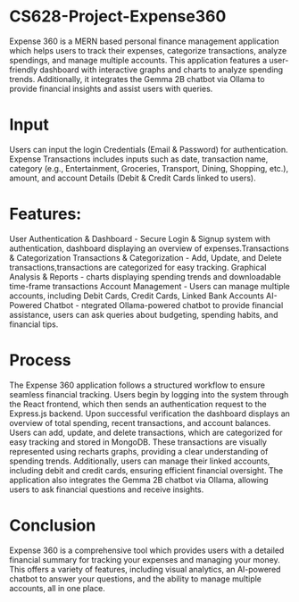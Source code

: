 # CS628-Project-Expense360

Expense 360 is a MERN based personal finance management application which helps users to track their expenses, categorize transactions, analyze spendings, and manage multiple accounts. This application features a user-friendly dashboard with interactive graphs and charts to analyze spending trends. Additionally, it integrates the Gemma 2B chatbot via Ollama to provide financial insights and assist users with queries.
# Input
Users can input the login Credentials (Email & Password) for authentication. Expense Transactions includes inputs such as date, transaction name, category (e.g., Entertainment, Groceries, Transport, Dining, Shopping, etc.), amount, and account Details (Debit & Credit Cards linked to users).

# Features:
User Authentication & Dashboard - Secure Login & Signup system with authentication, dashboard displaying an overview of expenses.Transactions & Categorization 
Transactions & Categorization -  Add, Update, and Delete transactions,transactions are categorized for easy tracking.
Graphical Analysis & Reports - charts displaying spending trends and downloadable time-frame transactions
Account Management - Users can manage multiple accounts, including Debit Cards, Credit Cards, Linked Bank Accounts
AI-Powered Chatbot - ntegrated Ollama-powered chatbot to provide financial assistance, users can ask queries about budgeting, spending habits, and financial tips.
# Process
The Expense 360 application follows a structured workflow to ensure seamless financial tracking. Users begin by logging into the system through the React frontend, which then sends an authentication request to the Express.js backend. Upon successful verification the dashboard displays an overview of total spending, recent transactions, and account balances. Users can add, update, and delete transactions, which are categorized for easy tracking and stored in MongoDB. These transactions are visually represented using recharts graphs, providing a clear understanding of spending trends. Additionally, users can manage their linked accounts, including debit and credit cards, ensuring efficient financial oversight. The application also integrates the Gemma 2B chatbot via Ollama, allowing users to ask financial questions and receive insights.
# Conclusion
Expense 360 is a comprehensive tool which provides users with a detailed financial summary for tracking your expenses and managing your money. This offers a variety of features, including visual analytics, an AI-powered chatbot to answer your questions, and the ability to manage multiple accounts, all in one place.
